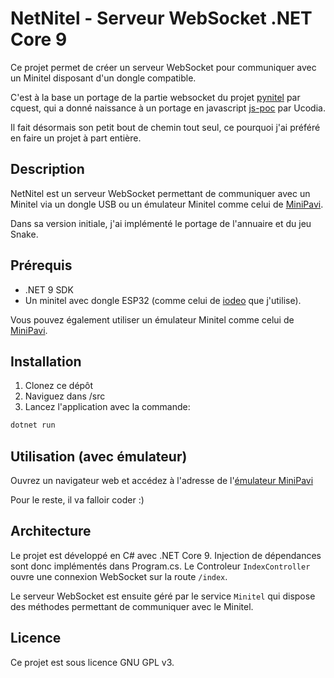 # NetNitel - Serveur WebSocket .NET Core 9

Ce projet permet de créer un serveur WebSocket pour communiquer avec un Minitel disposant d'un dongle compatible.

C'est à la base un portage de la partie websocket du projet [pynitel](https://github.com/cquest/pynitel/tree/websockets) par cquest, qui a donné naissance à un portage en javascript [js-poc](https://github.com/Ucodia/pynitel/tree/js-poc) par Ucodia.

Il fait désormais son petit bout de chemin tout seul, ce pourquoi j'ai préféré en faire un projet à part entière.

## Description

NetNitel est un serveur WebSocket permettant de communiquer avec un Minitel via un dongle USB ou un émulateur Minitel comme celui de [MiniPavi](https://www.minipavi.fr/emulminitel).

Dans sa version initiale, j'ai implémenté le portage de l'annuaire et du jeu Snake.

## Prérequis

- .NET 9 SDK
- Un minitel avec dongle ESP32 (comme celui de [iodeo](https://www.tindie.com/stores/iodeo/) que j'utilise).

Vous pouvez également utiliser un émulateur Minitel comme celui de [MiniPavi](https://www.minipavi.fr/emulminitel).

## Installation

1. Clonez ce dépôt
2. Naviguez dans /src
3. Lancez l'application avec la commande:

```bash
dotnet run
```

## Utilisation (avec émulateur)

Ouvrez un navigateur web et accédez à l'adresse de l'[émulateur MiniPavi](https://www.minipavi.fr/emulminitel/indexws.php?url=ws%3A%2F%2Flocalhost%3A3615%2Findex)

Pour le reste, il va falloir coder :)

## Architecture

Le projet est développé en C# avec .NET Core 9. Injection de dépendances sont donc implémentés dans Program.cs. Le Controleur `IndexController` ouvre une connexion WebSocket sur la route `/index`.

Le serveur WebSocket est ensuite géré par le service `Minitel` qui dispose des méthodes permettant de communiquer avec le Minitel.

## Licence

Ce projet est sous licence GNU GPL v3.
